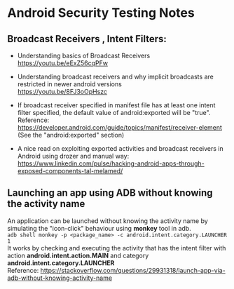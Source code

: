 # Android Security Testing Notes

## Broadcast Receivers , Intent Filters:
* Understanding basics of Broadcast Receivers  
https://youtu.be/eExZ56cqPFw

* Understanding broadcast receivers and why implicit broadcasts are restricted in newer android versions  
https://youtu.be/8FJ3oOpHszc

* If broadcast receiver specified in manifest file has at least one intent filter specified, the default value of android:exported will be "true".  
Reference: https://developer.android.com/guide/topics/manifest/receiver-element (See the "android:exported" section)

* A nice read on exploiting exported activities and broadcast receivers in Android using drozer and manual way:  
https://www.linkedin.com/pulse/hacking-android-apps-through-exposed-components-tal-melamed/  

## Launching an app using ADB without knowing the activity name  
An application can be launched without knowing the activity name by simulating the "icon-click" behaviour using **monkey** tool in adb.  
```adb shell monkey -p <package_name> -c android.intent.category.LAUNCHER 1```  
It works by checking and executing the activity that has the intent filter with action **android.intent.action.MAIN** and category **android.intent.category.LAUNCHER**  
Reference: https://stackoverflow.com/questions/29931318/launch-app-via-adb-without-knowing-activity-name  

